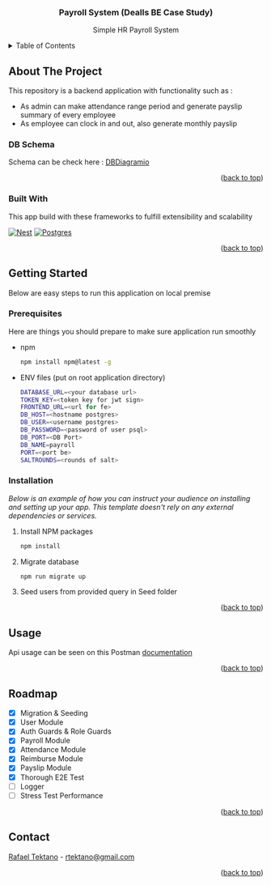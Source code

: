 <!-- Improved compatibility of back to top link: See: https://github.com/othneildrew/Best-README-Template/pull/73 -->

<a id="readme-top"></a>

<!--
*** Thanks for checking out the Best-README-Template. If you have a suggestion
*** that would make this better, please fork the repo and create a pull request
*** or simply open an issue with the tag "enhancement".
*** Don't forget to give the project a star!
*** Thanks again! Now go create something AMAZING! :D
-->

<!-- PROJECT SHIELDS -->
<!--
*** I'm using markdown "reference style" links for readability.
*** Reference links are enclosed in brackets [ ] instead of parentheses ( ).
*** See the bottom of this document for the declaration of the reference variables
*** for contributors-url, forks-url, etc. This is an optional, concise syntax you may use.
*** https://www.markdownguide.org/basic-syntax/#reference-style-links
-->

<!-- PROJECT LOGO -->
<br />
<div align="center">

  <h3 align="center">Payroll System (Dealls BE Case Study)</h3>

  <p align="center">
    Simple HR Payroll System
    <br />
  </p>
</div>

<!-- TABLE OF CONTENTS -->
<details>
  <summary>Table of Contents</summary>
  <ol>
    <li>
      <a href="#about-the-project">About The Project</a>
      <ul>
        <li><a href="#built-with">Built With</a></li>
      </ul>
    </li>
    <li>
      <a href="#getting-started">Getting Started</a>
      <ul>
        <li><a href="#prerequisites">Prerequisites</a></li>
        <li><a href="#installation">Installation</a></li>
      </ul>
    </li>
    <li><a href="#usage">Usage</a></li>
    <li><a href="#roadmap">Roadmap</a></li>
    <li><a href="#contact">Contact</a></li>
  </ol>
</details>

<!-- ABOUT THE PROJECT -->

## About The Project

This repository is a backend application with functionality such as :

- As admin can make attendance range period and generate payslip summary of every employee
- As employee can clock in and out, also generate monthly payslip

### DB Schema

Schema can be check here : [DBDiagramio](https://dbdiagram.io/d/payroll_dealls-6848585f4aa7226ff844fb32)

<p align="right">(<a href="#readme-top">back to top</a>)</p>

### Built With

This app build with these frameworks to fulfill extensibility and scalability

[![Nest](https://img.shields.io/badge/Nest.js-%23E0234E.svg?logo=nestjs&logoColor=white)](#)
[![Postgres](https://img.shields.io/badge/Postgres-%23316192.svg?logo=postgresql&logoColor=white)](#)

<p align="right">(<a href="#readme-top">back to top</a>)</p>

<!-- GETTING STARTED -->

## Getting Started

Below are easy steps to run this application on local premise

### Prerequisites

Here are things you should prepare to make sure application run smoothly

- npm
  ```sh
  npm install npm@latest -g
  ```
- ENV files (put on root application directory)
  ```sh
  DATABASE_URL=<your database url>
  TOKEN_KEY=<token key for jwt sign>
  FRONTEND_URL=<url for fe>
  DB_HOST=<hostname postgres>
  DB_USER=<username postgres>
  DB_PASSWORD=<password of user psql>
  DB_PORT=<DB Port>
  DB_NAME=payroll
  PORT=<port be>
  SALTROUNDS=<rounds of salt>
  ```

### Installation

_Below is an example of how you can instruct your audience on installing and setting up your app. This template doesn't rely on any external dependencies or services._

1. Install NPM packages
   ```sh
   npm install
   ```
2. Migrate database
   ```sh
   npm run migrate up
   ```
3. Seed users from provided query in Seed folder

<p align="right">(<a href="#readme-top">back to top</a>)</p>

<!-- USAGE EXAMPLES -->

## Usage

Api usage can be seen on this Postman <a href="https://www.postman.com/ratek/workspace/public-showcase/collection/11160105-d3dfc0d2-05f1-430b-aa51-c84f01da68b3?action=share&creator=11160105">documentation</a>

<p align="right">(<a href="#readme-top">back to top</a>)</p>

<!-- ROADMAP -->

## Roadmap

- [x] Migration & Seeding
- [x] User Module
- [x] Auth Guards & Role Guards
- [x] Payroll Module
- [x] Attendance Module
- [x] Reimburse Module
- [x] Payslip Module
- [x] Thorough E2E Test
- [ ] Logger
- [ ] Stress Test Performance

<p align="right">(<a href="#readme-top">back to top</a>)</p>

<!-- CONTACT -->

## Contact

[Rafael Tektano](https://www.linkedin.com/in/rafael-tektano/) - rtektano@gmail.com

<p align="right">(<a href="#readme-top">back to top</a>)</p>

<!-- ACKNOWLEDGMENTS -->

<!-- MARKDOWN LINKS & IMAGES -->
<!-- https://www.markdownguide.org/basic-syntax/#reference-style-links -->

[contributors-shield]: https://img.shields.io/github/contributors/othneildrew/Best-README-Template.svg?style=for-the-badge
[contributors-url]: https://github.com/othneildrew/Best-README-Template/graphs/contributors
[forks-shield]: https://img.shields.io/github/forks/othneildrew/Best-README-Template.svg?style=for-the-badge
[forks-url]: https://github.com/othneildrew/Best-README-Template/network/members
[stars-shield]: https://img.shields.io/github/stars/othneildrew/Best-README-Template.svg?style=for-the-badge
[stars-url]: https://github.com/othneildrew/Best-README-Template/stargazers
[issues-shield]: https://img.shields.io/github/issues/othneildrew/Best-README-Template.svg?style=for-the-badge
[issues-url]: https://github.com/othneildrew/Best-README-Template/issues
[license-shield]: https://img.shields.io/github/license/othneildrew/Best-README-Template.svg?style=for-the-badge
[license-url]: https://github.com/othneildrew/Best-README-Template/blob/master/LICENSE.txt
[linkedin-shield]: https://img.shields.io/badge/-LinkedIn-black.svg?style=for-the-badge&logo=linkedin&colorB=555
[linkedin-url]: https://linkedin.com/in/othneildrew
[product-screenshot]: images/screenshot.png
[Next.js]: https://img.shields.io/badge/next.js-000000?style=for-the-badge&logo=nextdotjs&logoColor=white
[Next-url]: https://nextjs.org/
[React.js]: https://img.shields.io/badge/React-20232A?style=for-the-badge&logo=react&logoColor=61DAFB
[React-url]: https://reactjs.org/
[Vue.js]: https://img.shields.io/badge/Vue.js-35495E?style=for-the-badge&logo=vuedotjs&logoColor=4FC08D
[Vue-url]: https://vuejs.org/
[Angular.io]: https://img.shields.io/badge/Angular-DD0031?style=for-the-badge&logo=angular&logoColor=white
[Angular-url]: https://angular.io/
[Svelte.dev]: https://img.shields.io/badge/Svelte-4A4A55?style=for-the-badge&logo=svelte&logoColor=FF3E00
[Svelte-url]: https://svelte.dev/
[Laravel.com]: https://img.shields.io/badge/Laravel-FF2D20?style=for-the-badge&logo=laravel&logoColor=white
[Laravel-url]: https://laravel.com
[Bootstrap.com]: https://img.shields.io/badge/Bootstrap-563D7C?style=for-the-badge&logo=bootstrap&logoColor=white
[Bootstrap-url]: https://getbootstrap.com
[JQuery.com]: https://img.shields.io/badge/jQuery-0769AD?style=for-the-badge&logo=jquery&logoColor=white
[JQuery-url]: https://jquery.com

